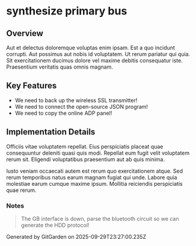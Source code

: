 # synthesize primary bus

## Overview
Aut et delectus doloremque voluptas enim ipsam. Est a quo incidunt corrupti. Aut possimus aut nobis id voluptatem. Ut rerum pariatur qui quia. Sit exercitationem ducimus dolore vel maxime debitis consequatur iste. Praesentium veritatis quas omnis magnam.

## Key Features
- We need to back up the wireless SSL transmitter!
- We need to connect the open-source JSON program!
- We need to copy the online ADP panel!

## Implementation Details
Officiis vitae voluptatem repellat. Eius perspiciatis placeat quae consequuntur deleniti quasi quis modi. Repellat eum fugit velit voluptatem rerum sit. Eligendi voluptatibus praesentium aut ab quis minima.
 Iusto veniam occaecati autem est rerum quo exercitationem atque. Sed rerum temporibus natus earum magnam fugiat qui unde. Labore quia molestiae earum cumque maxime ipsum. Mollitia reiciendis perspiciatis quae rerum.

### Notes
> The GB interface is down, parse the bluetooth circuit so we can generate the HDD protocol!

Generated by GitGarden on 2025-09-29T23:27:00.235Z